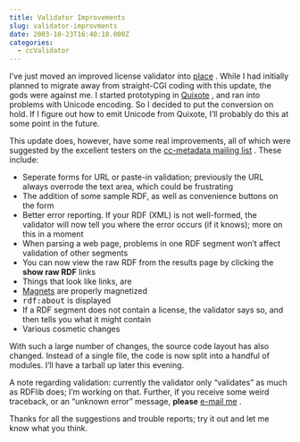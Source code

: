 ```yaml
---
title: Validator Improvements
slug: validator-improvments
date: 2003-10-23T16:40:18.000Z
categories:
  - ccValidator
---
```

I’ve just moved an improved license validator into [place][1]  . While I had initially planned to migrate away from straight-<span class="caps">CGI</span> coding with this update, the gods were against me. I started prototyping in [Quixote][2]  , and ran into problems with Unicode encoding. So I decided to put the conversion on hold. If I figure out how to emit Unicode from Quixote, I’ll probably do this at some point in the future.

This update does, however, have some real improvements, all of which were suggested by the excellent testers on the [cc-metadata mailing list][3] . These include:

<ul class="simple">
  <li>
    Seperate forms for <span class="caps">URL</span> or paste-in validation; previously the <span class="caps">URL</span> always overrode the text area, which could be frustrating
  </li>
  <li>
    The addition of some sample <span class="caps">RDF</span>, as well as convenience buttons on the form
  </li>
  <li>
    Better error reporting. If your <span class="caps">RDF</span> (<span class="caps">XML</span>) is not well-formed, the validator will now tell you where the error occurs (if it knows); more on this in a moment
  </li>
  <li>
    When parsing a web page, problems in one <span class="caps">RDF</span> segment won’t affect validation of other segments
  </li>
  <li>
    You can now view the raw <span class="caps">RDF</span> from the results page by clicking the <strong>show raw <span class="caps">RDF</span></strong> links
  </li>
  <li>
    Things that look like links, are
  </li>
  <li>
    <a class="reference external" href="http://magnet-uri.sourceforge.net">Magnets</a> are properly magnetized
  </li>
  <li>
    <tt class="docutils literal">rdf:about</tt> is displayed
  </li>
  <li>
    If a <span class="caps">RDF</span> segment does not contain a license, the validator says so, and then tells you what it might contain
  </li>
  <li>
    Various cosmetic changes
  </li>
</ul>

With such a large number of changes, the source code layout has also changed. Instead of a single file, the code is now split into a handful of modules. I’ll have a tarball up later this evening.

A note regarding validation: currently the validator only “validates” as much as RDFlib does; I’m working on that. Further, if you receive some weird traceback, or an “unknown error” message, **please** [e-mail me][4] .

Thanks for all the suggestions and trouble reports; try it out and let me know what you think.

 [1]: http://www.yergler.net/projects/ccvalidator
 [2]: http://www.quixote.ca
 [3]: http://lists.ibiblio.org/mailman/listinfo/cc-metadata
 [4]: mailto:nathan&#64;yergler.net
